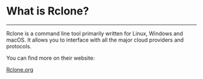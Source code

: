 # What is Rclone?
---

Rclone is a command line tool primarily written for Linux, Windows and macOS. It allows you to interface with all the major cloud providers and protocols.

You can find more on their website:

[Rclone.org](https://rclone.org/)
